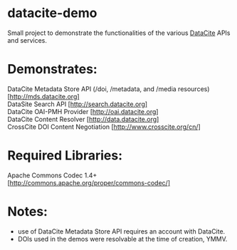 datacite-demo
=============

Small project to demonstrate the functionalities of the various [DataCite](http://www.datacite.org) APIs and services.

Demonstrates:
=============
DataCite Metadata Store API (/doi, /metadata, and /media resources) [http://mds.datacite.org]    
DataSite Search API [http://search.datacite.org]  
DataCite OAI-PMH Provider [http://oai.datacite.org]  
DataCite Content Resolver [http://data.datacite.org]  
CrossCite DOI Content Negotiation [http://www.crosscite.org/cn/]  

Required Libraries:
===================
Apache Commons Codec 1.4+  [http://commons.apache.org/proper/commons-codec/]  


Notes:
===================
- use of DataCite Metadata Store API requires an account with DataCite.  
- DOIs used in the demos were resolvable at the time of creation, YMMV.  